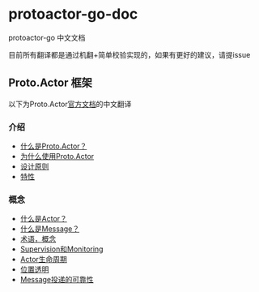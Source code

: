 # protoactor-go-doc
protoactor-go 中文文档

目前所有翻译都是通过机翻+简单校验实现的，如果有更好的建议，请提issue

## Proto.Actor 框架

以下为Proto.Actor[官方文档](https://proto.actor/docs/)的中文翻译

### 介绍

- [什么是Proto.Actor？](introduction/1_what_is_proto_actor.md)
- [为什么使用Proto.Actor](introduction/2_why_proto_actor.md)
- [设计原则](introduction/3_design_principle.md)
- [特性](introduction/4_features.md)

### 概念

- [什么是Actor？](concepts/1_what_is_an_actor.md)
- [什么是Message？](concepts/2_what_is_a_message.md)
- [术语，概念](concepts/3_terminology_concepts.md)
- [Supervision和Monitoring](concepts/4_supervision_and_monitoring.md)
- [Actor生命周期](concepts/5_actor_lifecycle.md)
- [位置透明](concepts/6_location_transparency.md)
- [Message投递的可靠性](concepts/7_message_delivery_reliability.md)